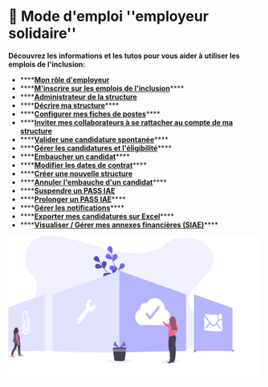 # 📙 Mode d'emploi ''employeur solidaire''

**Découvrez les informations et les tutos pour vous aider à utiliser les emplois de l'inclusion:**

* \*\*\*\*[**Mon rôle d'employeur**](fonctionnalites-employeur.md)
* \*\*\*\*[**M'inscrire sur les emplois de l'inclusion**](inscription-employeur.md)\*\*\*\*
* \*\*\*\*[**Administrateur de la structure**](administrateur-de-la-structure.md)
* \*\*\*\*[**Décrire ma structure**](description-structure.md)\*\*\*\*
* \*\*\*\*[**Configurer mes fiches de postes**](gerer-les-fiches-de-poste.md)\*\*\*\*
* \*\*\*\*[**Inviter mes collaborateurs à se rattacher au compte de ma structure**](invitation-collaborateurs.md)
* \*\*\*\*[**Valider une candidature spontanée**](valider-une-candidature-spontanee.md)\*\*\*\*
* \*\*\*\*[**Gérer les candidatures et l'éligibilité**](gerer-les-candidatures-et-leligibilite.md)\*\*\*\*
* \*\*\*\*[**Embaucher un candidat**](embaucher-un-candidat.md)\*\*\*\*
* \*\*\*\*[**Modifier les dates de contrat**](modifier-les-dates-de-contrat.md)\*\*\*\*
* \*\*\*\*[**Créer une nouvelle structure**](creer-une-nouvelle-structure.md)
* \*\*\*\*[**Annuler l'embauche d'un candidat**](https://doc.inclusion.beta.gouv.fr/mon-monde-demploi-employeur-solidaire/annuler-lembauche-dun-candidat)\*\*\*\*
* \*\*\*\*[**Suspendre un PASS IAE**](suspendre-un-pass-iae.md)
* \*\*\*\*[**Prolonger un PASS IAE**](prolonger-un-pass-iae.md)\*\*\*\*
* \*\*\*\*[**Gérer les notifications**](gerer-les-notificiations-e-mail.md)\*\*\*\*
* \*\*\*\*[**Exporter mes candidatures sur Excel**](exporter-mes-candidatures-sur-excel.md)\*\*\*\*
* \*\*\*\*[**Visualiser / Gérer mes annexes financières \(SIAE\)**](visualiser-gerer-mes-annexes-financieres.md)\*\*\*\*

![](../.gitbook/assets/capture-de-cran-2020-06-26-a-20.15.23.png)

